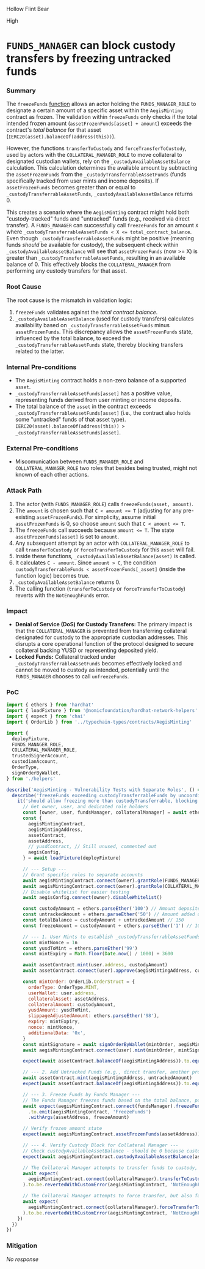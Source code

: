 Hollow Flint Bear

High

# `FUNDS_MANAGER` can block custody transfers by freezing untracked funds

### Summary

The `freezeFunds` [function](https://github.com/sherlock-audit/2025-04-aegis-op-grant/blob/main/aegis-contracts/contracts/AegisMinting.sol#L605) allows an actor holding the `FUNDS_MANAGER_ROLE` to designate a certain amount of a specific asset within the `AegisMinting` contract as frozen. The validation within `freezeFunds` only checks if the total intended frozen amount (`assetFrozenFunds[asset] + amount`) exceeds the contract's *total balance* for that asset (`IERC20(asset).balanceOf(address(this))`).

However, the functions `transferToCustody` and `forceTransferToCustody`, used by actors with the `COLLATERAL_MANAGER_ROLE` to move collateral to designated custodian wallets, rely on the `_custodyAvailableAssetBalance` calculation. This calculation determines the available amount by subtracting the `assetFrozenFunds` from the `_custodyTransferrableAssetFunds` (funds specifically tracked from user mints and income deposits). If `assetFrozenFunds` becomes greater than or equal to `_custodyTransferrableAssetFunds`, `_custodyAvailableAssetBalance` returns 0.

This creates a scenario where the `AegisMinting` contract might hold both "custody-tracked" funds and "untracked" funds (e.g., received via direct transfer). A `FUNDS_MANAGER` can successfully call `freezeFunds` for an amount `X` where `_custodyTransferrableAssetFunds < X <= total_contract_balance`. Even though `_custodyTransferrableAssetFunds` might be positive (meaning funds *should* be available for custody), the subsequent check within `_custodyAvailableAssetBalance` will see that `assetFrozenFunds` (now >= X) is greater than `_custodyTransferrableAssetFunds`, resulting in an available balance of 0. This effectively blocks the `COLLATERAL_MANAGER` from performing any custody transfers for that asset.


### Root Cause

The root cause is the mismatch in validation logic:
1.  `freezeFunds` validates against the *total contract balance*.
2.  `_custodyAvailableAssetBalance` (used for custody transfers) calculates availability based on `_custodyTransferrableAssetFunds` minus `assetFrozenFunds`.
This discrepancy allows the `assetFrozenFunds` state, influenced by the total balance, to exceed the `_custodyTransferrableAssetFunds` state, thereby blocking transfers related to the latter.


### Internal Pre-conditions

*   The `AegisMinting` contract holds a non-zero balance of a supported `asset`.
*   `_custodyTransferrableAssetFunds[asset]` has a positive value, representing funds derived from user minting or income deposits.
*   The total balance of the `asset` in the contract exceeds `_custodyTransferrableAssetFunds[asset]` (i.e., the contract also holds some "untracked" funds of that asset type). `IERC20(asset).balanceOf(address(this)) > _custodyTransferrableAssetFunds[asset]`.

### External Pre-conditions

*   Miscomunication between `FUNDS_MANAGER_ROLE` and `COLLATERAL_MANAGER_ROLE` two roles that besides being trusted, might not known of each other actions.


### Attack Path

1.  The actor (with `FUNDS_MANAGER_ROLE`) calls `freezeFunds(asset, amount)`.
2.  The `amount` is chosen such that `C < amount <= T` (adjusting for any pre-existing `assetFrozenFunds`). For simplicity, assume initial `assetFrozenFunds` is 0, so choose `amount` such that `C < amount <= T`.
3.  The `freezeFunds` call succeeds because `amount <= T`. The state `assetFrozenFunds[asset]` is set to `amount`.
4.  Any subsequent attempt by an actor with `COLLATERAL_MANAGER_ROLE` to call `transferToCustody` or `forceTransferToCustody` for this `asset` will fail.
5.  Inside these functions, `_custodyAvailableAssetBalance(asset)` is called.
6.  It calculates `C - amount`. Since `amount > C`, the condition `custodyTransferrableFunds < assetFrozenFunds[_asset]` (inside the function logic) becomes true.
7.  `_custodyAvailableAssetBalance` returns 0.
8.  The calling function (`transferToCustody` or `forceTransferToCustody`) reverts with the `NotEnoughFunds` error.


### Impact

*   **Denial of Service (DoS) for Custody Transfers:** The primary impact is that the `COLLATERAL_MANAGER` is prevented from transferring collateral designated for custody to the appropriate custodian addresses. This disrupts a core operational function of the protocol designed to secure collateral backing YUSD or representing deposited yield.
*   **Locked Funds:** Collateral tracked under `_custodyTransferrableAssetFunds` becomes effectively locked and cannot be moved to custody as intended, potentially until the `FUNDS_MANAGER` chooses to call `unfreezeFunds`.

### PoC

```javascript
import { ethers } from 'hardhat'
import { loadFixture } from '@nomicfoundation/hardhat-network-helpers'
import { expect } from 'chai'
import { OrderLib } from '../typechain-types/contracts/AegisMinting'

import {
  deployFixture,
  FUNDS_MANAGER_ROLE,
  COLLATERAL_MANAGER_ROLE,
  trustedSignerAccount,
  custodianAccount,
  OrderType,
  signOrderByWallet,
} from './helpers'

describe('AegisMinting - Vulnerability Tests with Separate Roles', () => {
  describe('freezeFunds exceeding custodyTransferrableFunds by uncoordinated roles', () => {
    it('should allow freezing more than custodyTransferrable, blocking custody transfers when roles are separate', async () => {
      // Get owner, user, and dedicated role holders
      const [owner, user, fundsManager, collateralManager] = await ethers.getSigners()
      const {
        aegisMintingContract,
        aegisMintingAddress,
        assetContract,
        assetAddress,
        // yusdContract, // Still unused, commented out
        aegisConfig,
      } = await loadFixture(deployFixture)

      // --- Setup ---
      // Grant specific roles to separate accounts
      await aegisMintingContract.connect(owner).grantRole(FUNDS_MANAGER_ROLE, fundsManager.address)
      await aegisMintingContract.connect(owner).grantRole(COLLATERAL_MANAGER_ROLE, collateralManager.address)
      // Disable whitelist for easier testing
      await aegisConfig.connect(owner).disableWhitelist()

      const custodyAmount = ethers.parseEther('100') // Amount deposited via mint, tracked for custody
      const untrackedAmount = ethers.parseEther('50') // Amount added directly, not tracked for custody
      const totalBalance = custodyAmount + untrackedAmount // 150
      const freezeAmount = custodyAmount + ethers.parseEther('1') // 101 ( > custodyAmount, <= totalBalance)

      // --- 1. User Mints to establish _custodyTransferrableAssetFunds ---
      const mintNonce = 1n
      const yusdToMint = ethers.parseEther('99')
      const mintExpiry = Math.floor(Date.now() / 1000) + 3600

      await assetContract.mint(user.address, custodyAmount)
      await assetContract.connect(user).approve(aegisMintingAddress, custodyAmount)

      const mintOrder: OrderLib.OrderStruct = {
        orderType: OrderType.MINT,
        userWallet: user.address,
        collateralAsset: assetAddress,
        collateralAmount: custodyAmount,
        yusdAmount: yusdToMint,
        slippageAdjustedAmount: ethers.parseEther('98'),
        expiry: mintExpiry,
        nonce: mintNonce,
        additionalData: '0x',
      }
      const mintSignature = await signOrderByWallet(mintOrder, aegisMintingAddress, trustedSignerAccount)
      await aegisMintingContract.connect(user).mint(mintOrder, mintSignature)

      expect(await assetContract.balanceOf(aegisMintingAddress)).to.equal(custodyAmount)

      // --- 2. Add Untracked Funds (e.g., direct transfer, another process) ---
      await assetContract.mint(aegisMintingAddress, untrackedAmount)
      expect(await assetContract.balanceOf(aegisMintingAddress)).to.equal(totalBalance)

      // --- 3. Freeze Funds by Funds Manager ---
      // The Funds Manager freezes funds based on the total balance, potentially unaware of the exact custody-transferrable amount.
      await expect(aegisMintingContract.connect(fundsManager).freezeFunds(assetAddress, freezeAmount))
        .to.emit(aegisMintingContract, 'FreezeFunds')
        .withArgs(assetAddress, freezeAmount)

      // Verify frozen amount state
      expect(await aegisMintingContract.assetFrozenFunds(assetAddress)).to.equal(freezeAmount)

      // --- 4. Verify Custody Block for Collateral Manager ---
      // Check custodyAvailableAssetBalance - should be 0 because custodyTransferrable (100) < assetFrozenFunds (101)
      expect(await aegisMintingContract.custodyAvailableAssetBalance(assetAddress)).to.equal(0)

      // The Collateral Manager attempts to transfer funds to custody, but fails due to the freeze action by the Funds Manager.
      await expect(
        aegisMintingContract.connect(collateralManager).transferToCustody(custodianAccount.address, assetAddress, 1n),
      ).to.be.revertedWithCustomError(aegisMintingContract, 'NotEnoughFunds')

      // The Collateral Manager attempts to force transfer, but also fails.
      await expect(
        aegisMintingContract.connect(collateralManager).forceTransferToCustody(custodianAccount.address, assetAddress),
      ).to.be.revertedWithCustomError(aegisMintingContract, 'NotEnoughFunds')
    })
  })
})

```

### Mitigation

_No response_